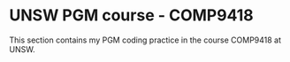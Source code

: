 # UNSW PGM course - COMP9418

This section contains my PGM coding practice in the course COMP9418 at UNSW.